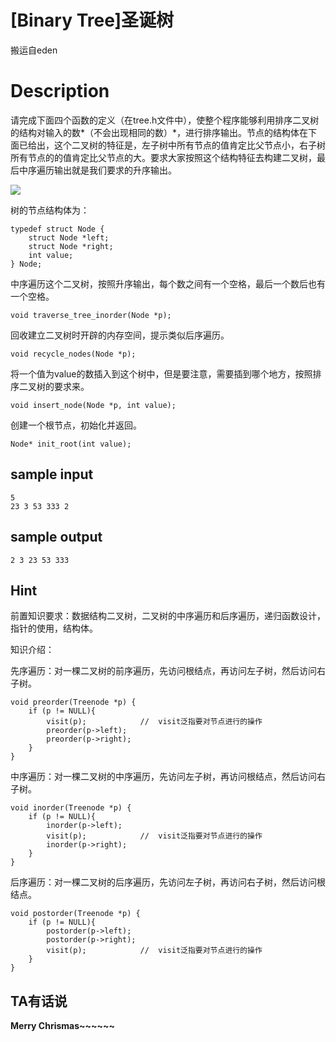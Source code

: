 # [Binary Tree]圣诞树

搬运自eden
# Description
请完成下面四个函数的定义（在tree.h文件中），使整个程序能够利用排序二叉树的结构对输入的数*（不会出现相同的数）*，进行排序输出。节点的结构体在下面已给出，这个二叉树的特征是，左子树中所有节点的值肯定比父节点小，右子树所有节点的的值肯定比父节点的大。要求大家按照这个结构特征去构建二叉树，最后中序遍历输出就是我们要求的升序输出。

![](http://e.hiphotos.baidu.com/baike/w%3D268/sign=617e7a503af33a879e6d071cfe5d1018/203fb80e7bec54e78296e37eb9389b504fc26a5c.jpg)

树的节点结构体为：
```
typedef struct Node {
    struct Node *left;
    struct Node *right;
    int value;
} Node;
```

中序遍历这个二叉树，按照升序输出，每个数之间有一个空格，最后一个数后也有一个空格。
```
void traverse_tree_inorder(Node *p);
```
回收建立二叉树时开辟的内存空间，提示类似后序遍历。
```
void recycle_nodes(Node *p);
```
将一个值为value的数插入到这个树中，但是要注意，需要插到哪个地方，按照排序二叉树的要求来。
```
void insert_node(Node *p, int value);
```

创建一个根节点，初始化并返回。
```
Node* init_root(int value);
```

## sample input
```
5
23 3 53 333 2
```

## sample output
```
2 3 23 53 333 
```

## Hint
前置知识要求：数据结构二叉树，二叉树的中序遍历和后序遍历，递归函数设计，指针的使用，结构体。

知识介绍：

先序遍历：对一棵二叉树的前序遍历，先访问根结点，再访问左子树，然后访问右子树。
```
void preorder(Treenode *p) {
    if (p != NULL){
        visit(p);            //  visit泛指要对节点进行的操作
        preorder(p->left);
        preorder(p->right);
    }
}
```
中序遍历：对一棵二叉树的中序遍历，先访问左子树，再访问根结点，然后访问右子树。
```
void inorder(Treenode *p) {
    if (p != NULL){
        inorder(p->left);
        visit(p);            //  visit泛指要对节点进行的操作
        inorder(p->right);
    }
}
```
后序遍历：对一棵二叉树的后序遍历，先访问左子树，再访问右子树，然后访问根结点。
```
void postorder(Treenode *p) {
    if (p != NULL){
        postorder(p->left);
        postorder(p->right);
        visit(p);            //  visit泛指要对节点进行的操作
    }
}
```
## TA有话说
**Merry Chrismas~~~~~~**